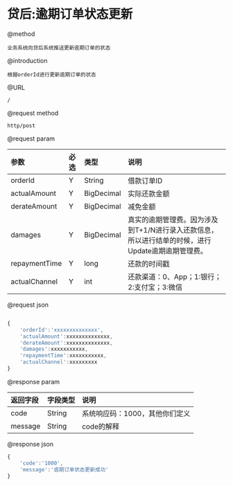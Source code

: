 # 贷后:逾期订单状态更新

@method

```
业务系统向贷后系统推送更新逾期订单的状态
```

@introduction

```
根据orderId进行更新逾期订单的状态
```

@URL

```
/
```

@request method

```
http/post
```

@request param

| 参数 | 必选 | 类型 | 说明 |
| :--- | :--- | :--- | :--- |
| orderId | Y | String | 借款订单ID |
| actualAmount | Y | BigDecimal | 实际还款金额 |
| derateAmount | Y | BigDecimal | 减免金额 |
| damages | Y | BigDecimal | 真实的逾期管理费。因为涉及到T+1/N进行录入还款信息，所以进行结单的时候，进行Update逾期逾期管理费。 |
| repaymentTime | Y | long | 还款的时间戳 |
| actualChannel | Y | int | 还款渠道：0、App；1:银行；2:支付宝；3:微信 |

@request json

```js

{
    'orderId':'xxxxxxxxxxxxxx',
    'actualAmount':xxxxxxxxxxxxxx,
    'derateAmount':xxxxxxxxxxxxxx,
    'damages':xxxxxxxxxxx,
    'repaymentTime':xxxxxxxxxxx,
    'actualChannel':xxxxxxxxx
}
```

@response param

| 返回字段 | 字段类型 | 说明 |
| :--- | :--- | :--- |
| code | String | 系统响应码：1000，其他你们定义 |
| message | String | code的解释 |

@response json

```js
{
    'code':'1000',
    'message':'逾期订单状态更新成功'
}
```



